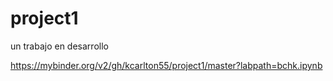 # project1

un trabajo en desarrollo

https://mybinder.org/v2/gh/kcarlton55/project1/master?labpath=bchk.ipynb
